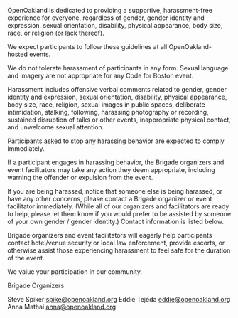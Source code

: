 OpenOakland is dedicated to providing a supportive, harassment-free experience for everyone, regardless of gender, gender identity and expression, sexual orientation, disability, physical appearance, body size, race, or religion (or lack thereof).

We expect participants to follow these guidelines at all OpenOakland-hosted events.

We do not tolerate harassment of participants in any form. Sexual language and imagery are not appropriate for any Code for Boston event.

Harassment includes offensive verbal comments related to gender, gender identity and expression, sexual orientation, disability, physical appearance, body size, race, religion, sexual images in public spaces, deliberate intimidation, stalking, following, harassing photography or recording, sustained disruption of talks or other events, inappropriate physical contact, and unwelcome sexual attention.

Participants asked to stop any harassing behavior are expected to comply immediately.

If a participant engages in harassing behavior, the Brigade organizers and event facilitators may take any action they deem appropriate, including warning the offender or expulsion from the event.

If you are being harassed, notice that someone else is being harassed, or have any other concerns, please contact a Brigade organizer or event facilitator immediately. (While all of our organizers and facilitators are ready to help, please let them know if you would prefer to be assisted by someone of your own gender / gender identity.) Contact information is listed below.

Brigade organizers and event facilitators will eagerly help participants contact hotel/venue security or local law enforcement, provide escorts, or otherwise assist those experiencing harassment to feel safe for the duration of the event.

We value your participation in our community.

Brigade Organizers

Steve Spiker spike@openoakland.org
Eddie Tejeda eddie@openoakland.org
Anna Mathai anna@openoakland.org

